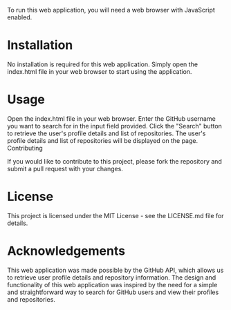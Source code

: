 To run this web application, you will need a web browser with JavaScript enabled.

# Installation

No installation is required for this web application. Simply open the index.html file in your web browser to start using the application.

# Usage

Open the index.html file in your web browser.
Enter the GitHub username you want to search for in the input field provided.
Click the "Search" button to retrieve the user's profile details and list of repositories.
The user's profile details and list of repositories will be displayed on the page.
Contributing

If you would like to contribute to this project, please fork the repository and submit a pull request with your changes.

# License

This project is licensed under the MIT License - see the LICENSE.md file for details.

# Acknowledgements

This web application was made possible by the GitHub API, which allows us to retrieve user profile details and repository information.
The design and functionality of this web application was inspired by the need for a simple and straightforward way to search for GitHub users and view their profiles and repositories.
